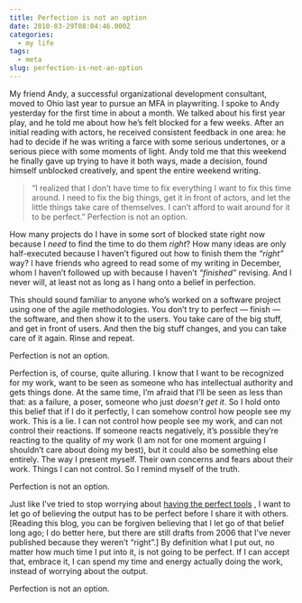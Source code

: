 ```yaml
---
title: Perfection is not an option
date: 2010-03-29T08:04:46.000Z
categories:
  - my life
tags:
  - meta
slug: perfection-is-not-an-option
---
```

My friend Andy, a successful organizational development consultant, moved to Ohio last year to pursue an <span class="caps">MFA</span> in playwriting. I spoke to Andy yesterday for the first time in about a month. We talked about his first year play, and he told me about how he’s felt blocked for a few weeks. After an initial reading with actors, he received consistent feedback in one area: he had to decide if he was writing a farce with some serious undertones, or a serious piece with some moments of light. Andy told me that this weekend he finally gave up trying to have it both ways, made a decision, found himself unblocked creatively, and spent the entire weekend writing.

> “I realized that I don’t have time to fix everything I want to fix this time around. I need to fix the big things, get it in front of actors, and let the little things take care of themselves. I can’t afford to wait around for it to be perfect.”
Perfection is not an option.

How many projects do I have in some sort of blocked state right now because I _need_ to find the time to do them _right_? How many ideas are only half-executed because I haven’t figured out how to finish them the _“right”_ way? I have friends who agreed to read some of my writing in December, whom I haven’t followed up with because I haven’t _“finished”_ revising. And I never will, at least not as long as I hang onto a belief in perfection.

This should sound familiar to anyone who’s worked on a software project using one of the agile methodologies. You don’t try to perfect — finish — the software, and then show it to the users. You take care of the big stuff, and get in front of users. And then the big stuff changes, and you can take care of it again. Rinse and repeat.

Perfection is not an option.

Perfection is, of course, quite alluring. I know that I want to be recognized for my work, want to be seen as someone who has intellectual authority and gets things done. At the same time, I’m afraid that I’ll be seen as less than that: as a failure, a poser, someone who just _doesn’t get it_. So I hold onto this belief that if I do it perfectly, I can somehow control how people see my work. This is a lie. I can not control how people see my work, and can not control their reactions. If someone reacts negatively, it’s possible they’re reacting to the quality of my work (I am not for one moment arguing I shouldn’t care about doing my best), but it could also be something else entirely. The way I present myself. Their own concerns and fears about their work. Things I can not control. So I remind myself of the truth.

Perfection is not an option.

Just like I’ve tried to stop worrying about [having the perfect tools][1] , I want to let go of believing the output has to be perfect before I share it with others. [Reading this blog, you can be forgiven believing that I let go of that belief long ago; I do better here, but there are still drafts from 2006 that I’ve never published because they weren’t “right”.] By definition what I put out, no matter how much time I put into it, is not going to be perfect. If I can accept that, embrace it, I can spend my time and energy actually doing the work, instead of worrying about the output.

Perfection is not an option.



 [1]: http://yergler.net/blog/2010/01/02/meta/
